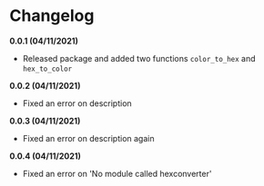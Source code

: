 # Changelog

**0.0.1 (04/11/2021)**
- Released package and added two functions `color_to_hex` and `hex_to_color`

**0.0.2 (04/11/2021)**
- Fixed an error on description

**0.0.3 (04/11/2021)**
- Fixed an error on description again

**0.0.4 (04/11/2021)**
- Fixed an error on 'No module called hexconverter'